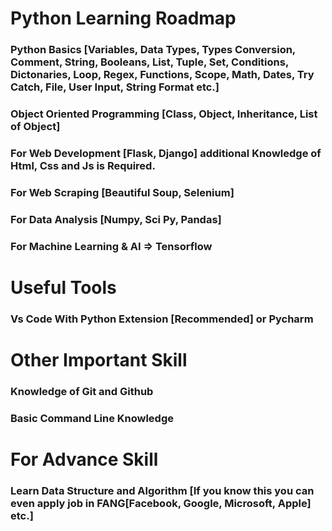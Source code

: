# Python Learning Roadmap
### Python Basics [Variables, Data Types, Types Conversion, Comment, String, Booleans, List, Tuple, Set, Conditions, Dictonaries, Loop, Regex, Functions, Scope, Math, Dates, Try Catch, File, User Input, String Format etc.]
### Object Oriented Programming [Class, Object, Inheritance, List of Object]
### For Web Development [Flask, Django] additional Knowledge of Html, Css and Js is Required.
### For Web Scraping [Beautiful Soup, Selenium]
### For Data Analysis [Numpy, Sci Py, Pandas]
### For Machine Learning & AI => Tensorflow

# Useful Tools
### Vs Code With Python Extension [Recommended] or Pycharm

# Other Important Skill
### Knowledge of Git and Github
### Basic Command Line Knowledge


# For Advance Skill 
### Learn Data Structure and Algorithm [If you know this you can even apply job in FANG[Facebook, Google, Microsoft, Apple] etc.]
